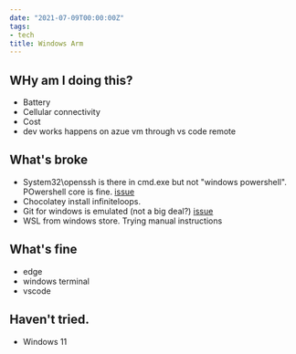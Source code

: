 ```yaml
---
date: "2021-07-09T00:00:00Z"
tags:
- tech
title: Windows Arm
---
```


## WHy am I doing this?
* Battery
* Cellular connectivity
* Cost
* dev works happens on azue vm through vs code remote

## What's broke
* System32\openssh is there in cmd.exe but not "windows powershell". POwershell core is fine. [issue](https://github.com/PowerShell/Win32-OpenSSH/issues/1566)
* Chocolatey install infiniteloops.
* Git for windows is emulated (not a big deal?) [issue](https://github.com/git-for-windows/git/issues/2346)
* WSL from windows store. Trying manual instructions
  

## What's fine
* edge
* windows terminal
* vscode

## Haven't tried.
* Windows 11